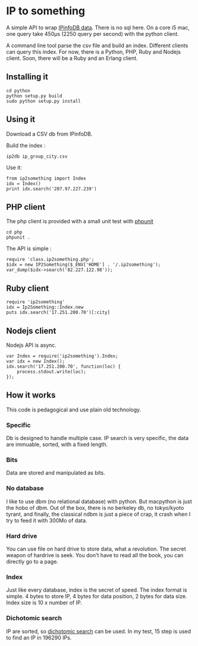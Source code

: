 IP to something
===============

A simple API to wrap [IPinfoDB data](http://ipinfodb.com/ip_database.php). There is no sql here.
On a core i5 mac, one query take 450µs (2250 query per second) with the python client.

A command line tool parse the csv file and build an index. Different clients can query this index.
For now, there is a Python, PHP, Ruby and Nodejs client. Soon, there will be a Ruby and an Erlang client.

Installing it
----------

	cd python
	python setup.py build
	sudo python setup.py install

Using it
--------

Download a CSV db from IPinfoDB.

Build the index :

	ip2db ip_group_city.csv

Use it:

	from ip2something import Index
	idx = Index()
	print idx.search('207.97.227.239')

PHP client
----------

The php client is provided with a small unit test with [phpunit](http://www.phpunit.de/)

	cd php
	phpunit .

The API is simple :

	require 'class.ip2something.php';
	$idx = new IP2Something($_ENV['HOME'] . '/.ip2something');
	var_dump($idx->search('82.227.122.98'));

Ruby client
-----------

	require 'ip2something'
	idx = Ip2Something::Index.new
	puts idx.search('17.251.200.70')[:city]


Nodejs client
-------------

Nodejs API is async.

	var Index = require('ip2something').Index;
	var idx = new Index();
	idx.search('17.251.200.70', function(loc) {
		process.stdout.write(loc);
	});

How it works
------------

This code is pedagogical and use plain old technology.

### Specific
Db is designed to handle multiple case. IP search is very specific, the data are immuable, sorted, with a fixed length.

### Bits
Data are stored and manipulated as bits.

### No database
I like to use dbm (no relational database) with python. But macpython is just the hobo of dbm.
Out of the box, there is no berkeley db, no tokyo/kyoto tyrant, and finally, the classical ndbm is just a piece of crap, it crash when I try to feed it with 300Mo of data.

### Hard drive
You can use file on hard drive to store data, what a revolution. The secret weapon of hardrive is seek. You don't have to read all the book, you can directly go to a page.

### Index
Just like every database, index is the secret of speed. The index format is simple.
4 bytes to store IP, 4 bytes for data position, 2 bytes for data size. Index size is 10 x number of IP.

### Dichotomic search
IP are sorted, so [dichotomic search](http://en.wikipedia.org/wiki/Dichotomic_search) can be used. In my test, 15 step is used to find an IP in 196290 IPs.